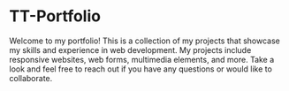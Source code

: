 # TT-Portfolio
Welcome to my portfolio! This is a collection of my projects that showcase my skills and experience in web development. My projects include responsive websites, web forms, multimedia elements, and more. Take a look and feel free to reach out if you have any questions or would like to collaborate.
